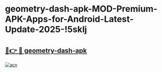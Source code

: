 # geometry-dash-apk-MOD-Premium-APK-Apps-for-Android-Latest-Update-2025-!5sklj

# <h2><a href="https://whiayt.esa.edu.pl?title=geometry-dash-apk&ref=5sklj">🔗👉 🔴 geometry-dash-apk</a></h2>

[![acn](https://github.com/user-attachments/assets/0f9c940e-d8b0-45ae-aac7-cd30a18b3e1c)](https://whiayt.esa.edu.pl?title=geometry-dash-apk&ref=5sklj)

